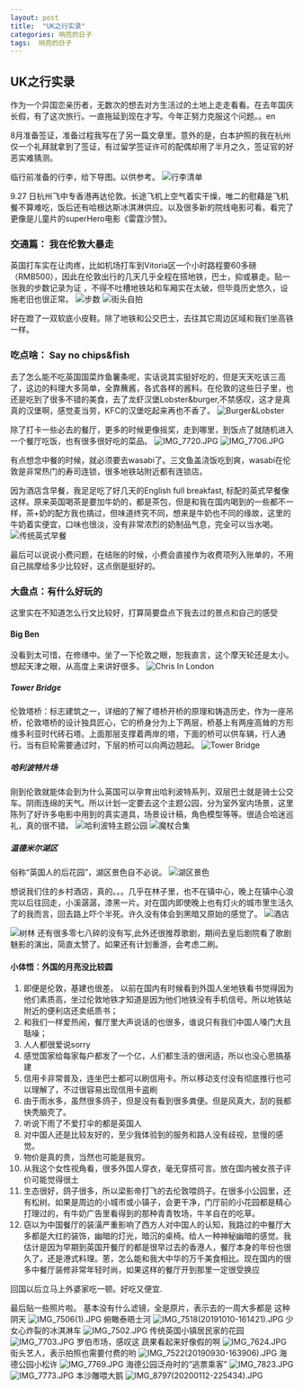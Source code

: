 ```yaml
---
layout: post
title:  "UK之行实录"
categories: 响亮的日子
tags:  响亮的日子
---
```


## UK之行实录

作为一个异国恋亲历者，无数次的想去对方生活过的土地上走走看看。在去年国庆长假，有了这次旅行。一直拖延到现在才写。今年正努力克服这个问题。。en

8月准备签证，准备过程我写在了另一篇文章里。意外的是，白本护照的我在杭州仅一个礼拜就拿到了签证，有过留学签证许可的配偶却用了半月之久，签证官的好恶实难猜测。

临行前准备的行李，给下导图。以供参考。
![行李清单](https://i.loli.net/2020/01/12/pCQXEbS5kjteMi3.png)

9.27 日杭州飞中专香港再达伦敦。长途飞机上空气着实干燥，唯二的慰藉是飞机餐不算难吃，饭后还有哈根达斯冰淇淋供应。以及很多新的院线电影可看。看完了更像是儿童片的superHero电影《雷霆沙赞》。

### 交通篇： 我在伦敦大暴走

英国打车实在让肉疼，比如机场打车到Vitoria区一个小时路程要60多磅（RMB500），因此在伦敦出行的几天几乎全程在搭地铁，巴士，抑或暴走。贴一张我的步数记录为证
，不得不吐槽地铁站和车厢实在太破，但毕竟历史悠久，设施老旧也很正常。
![步数](https://i.loli.net/2020/01/12/8UwXPpLn3sbKmYl.png)
![街头自拍](https://i.loli.net/2020/01/12/Te7l4aFNdq1gDB3.png)

好在蹬了一双软底小皮鞋。除了地铁和公交巴士，去往其它周边区域和我们坐高铁一样。

### 吃点啥： Say no chips&fish
去了怎么能不吃英国国菜炸鱼薯条呢，实话说其实挺好吃的，但是天天吃该三高了，这边的料理大多简单，全靠蘸酱，各式各样的酱料。在伦敦的这些日子里，也还是吃到了很多不错的美食，去了龙虾汉堡Lobster&burger,不禁感叹，这才是真真的汉堡啊，感觉麦当劳，KFC的汉堡吃起来再也不香了。
![Burger&Lobster](https://i.loli.net/2020/01/12/YySUJTkiCl4vKgO.jpg "Burger&Lobster")

除了打卡一些必去的餐厅，更多的时候更像摇奖，走到哪里，到饭点了就随机进入一个餐厅吃饭，也有很多很好吃的菜品。
![IMG_7720.JPG](https://i.loli.net/2020/01/12/J7Sv1YgiaujyO3h.jpg)
![IMG_7706.JPG](https://i.loli.net/2020/01/12/4KXmhWrp8ze9NED.jpg)


有点想念中餐的时候，就必须要去wasabi了。三文鱼盖浇饭吃到爽，wasabi在伦敦是非常热门的寿司连锁，很多地铁站附近都有连锁店。

因为酒店含早餐，我足足吃了好几天的English full breakfast, 标配的英式早餐像这样。原来英国喝茶是要加牛奶的，都是茶包，但是和我在国内喝到的一些都不一样，茶+奶的配方我也搞过，但味道终究不同，想来是牛奶也不同的缘故，这里的牛奶着实便宜，口味也很淡，没有非常浓烈的奶制品气息，完全可以当水喝。
![传统英式早餐](https://i.loli.net/2020/01/12/3LgOeI2RUQGvwpD.jpg "传统英式早餐")


最后可以说说小费问题，在结账的时候，小费会直接作为收费项列入账单的，不用自己揣摩给多少比较好，这点倒是挺好的。


### 大盘点：有什么好玩的
这里实在不知道怎么行文比较好，打算简要盘点下我去过的景点和自己的感受

#### Big Ben
没看到太可惜，在修缮中。坐了一下伦敦之眼，恕我直言，这个摩天轮还是太小。想起天津之眼，从高度上来讲好很多。
![Chris In London](https://i.loli.net/2020/01/12/Tuh6tHr8MX1AfEo.jpg "Chris In London")


##### Tower Bridge
伦敦塔桥：标志建筑之一，详细的了解了塔桥开桥的原理和铸造历史，作为一座吊桥，伦敦塔桥的设计独具匠心，它的桥身分为上下两层，桥基上有两座高耸的方形维多利亚时代砖石塔。上面那层支撑着两岸的塔，下面的桥可以供车辆，行人通行。当有巨轮需要通过时，下层的桥可以向两边翘起。
![Tower Bridge](https://i.loli.net/2020/01/12/alpm23GCTAvwPNz.jpg "Tower Bridge")
##### 哈利波特片场 
刚到伦敦就能体会到为什么英国可以孕育出哈利波特系列，双层巴士就是骑士公交车。阴雨连绵的天气。所以计划一定要去这个主题公园，分为室外室内场景，这里陈列了好许多电影中用到的真实道具，场景设计稿，角色模型等等。很适合哈迷巡礼，真的很不错。
![哈利波特主题公园](https://i.loli.net/2020/01/12/K7Ls8S3MofO14el.jpg  "哈利波特主题公园")
![魔杖合集](https://i.loli.net/2020/01/12/FXhrg6Tci7GKlJL.jpg)

##### 温德米尔湖区
俗称“英国人的后花园”，湖区景色自不必说。
![湖区景色](https://i.loli.net/2020/01/12/HkJLhscgvYWwp3e.jpg)

想说我们住的乡村酒店，真的。。。几乎在林子里，也不在镇中心，晚上在镇中心浪完以后往回走，小溪潺潺，漆黑一片。对在国内即使晚上也有灯火的城市里生活久了的我而言，回去路上吓个半死。许久没有体会到黑暗又原始的感觉了。
![酒店](https://i.loli.net/2020/01/12/otZsOeHlMwPGixp.jpg)

![树林](https://i.loli.net/2020/01/12/LfGYdupy3KMDWAX.jpg)
还有很多零七八碎的没有写,此外还很推荐歌剧，期间去皇后剧院看了歌剧魅影的演出，简直太赞了。如果还有计划重游，会考虑二刷。

#### 小体悟：外国的月亮没比较圆
1. 即便是伦敦，基建也很差。
以前在国内有时候看到外国人坐地铁看书觉得因为他们素质高，坐过伦敦地铁才知道是因为他们地铁没有手机信号。所以地铁站附近的便利店还卖纸质书；
2. 和我们一样爱热闹，餐厅里大声说话的也很多，谁说只有我们中国人嗓门大且聒噪；
3. 人人都很爱说sorry
4. 感觉国家给每家每户都发了一个亿，人们都生活的很闲适，所以也没心思搞基建
5. 信用卡非常普及，连坐巴士都可以刷信用卡。所以移动支付没有彻底推行也可以理解了，不过很容易出现信用卡盗刷
6. 由于雨水多，虽然很多鸽子，但是没有看到很多粪便。但是风真大，刮的我都快秃脑壳了。
7. 听说下雨了不爱打伞的都是英国人
8. 对中国人还是比较友好的，至少我体验到的服务和路人没有歧视，怠慢的感觉。
9. 物价是真的贵，当然也可能是我穷。
10. 从我这个女性视角看，很多外国人穿衣，毫无穿搭可言。放在国内被女孩子评价可能觉得很土
11. 生态很好，鸽子很多，所以梁影帝打飞的去伦敦喂鸽子。在很多小公园里，还有松树。如果是周边的小城市或小镇子，会更干净，门厅前的小花园都是精心打理过的，有牛奶广告里看得到的那种青青牧场，牛羊自在的吃草。
12. 窃以为中国餐厅的装潢严重影响了西方人对中国人的认知，我路过的中餐厅大多都是大红的装饰，幽暗的灯光，暗沉的桌椅。给人一种神秘幽暗的感觉。我估计是因为早期到英国开餐厅的都是很早过去的香港人，餐厅本身的年份也很久了，还是港式料理。蒽，怎么能和我大中华的万千美食相比。现在国内的很多中餐厅装修非常年轻时尚，如果这样的餐厅开到那里一定很受换应

回国以后立马上外婆家吃一顿。好吃又便宜.

最后贴一些照片啦。
基本没有什么滤镜，全是原片，表示去的一周大多都是 这种阴天
![IMG_7506(1).JPG](https://i.loli.net/2020/01/12/hC9pKEOvU2Fqf73.jpg)
俯瞰泰晤士河
![IMG_7518(20191010-161421).JPG](https://i.loli.net/2020/01/12/hc1xK8lGJdVqNXo.jpg)
少女心炸裂的冰淇淋车
![IMG_7502.JPG](https://i.loli.net/2020/01/12/XCDa6OtMZFSV91n.jpg)
传统英国小镇居民家的花园
![IMG_7703.JPG](https://i.loli.net/2020/01/12/vCSjGyHK4ktWus5.jpg)
罗伯市场，感叹这 蔬果看起来好像假的啊
![IMG_7624.JPG](https://i.loli.net/2020/01/12/fys35l9JTPH21L6.jpg)
街头艺人，表示拍照也需要付费的哟
![IMG_7522(20190930-163906).JPG](https://i.loli.net/2020/01/12/mc2n7E6pyYq3fWo.jpg)
海德公园小松许
![IMG_7769.JPG](https://i.loli.net/2020/01/12/2NenEc14ualg57L.jpg)
海德公园泛舟时的“逃票乘客”
![IMG_7823.JPG](https://i.loli.net/2020/01/12/aopnRjIYk6LJSrl.jpg)
![IMG_7773.JPG](https://i.loli.net/2020/01/12/2hgde7yqalokU5Q.jpg)
本沙雕喂大鹅
![IMG_8797(20200112-225434).JPG](https://i.loli.net/2020/01/12/PnD2JSxc3O9Isd4.jpg)












